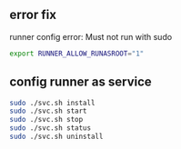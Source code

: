 ## error fix

runner config error: Must not run with sudo

```bash
export RUNNER_ALLOW_RUNASROOT="1"
```

## config runner as service

```bash
sudo ./svc.sh install
sudo ./svc.sh start
sudo ./svc.sh stop
sudo ./svc.sh status
sudo ./svc.sh uninstall
```
